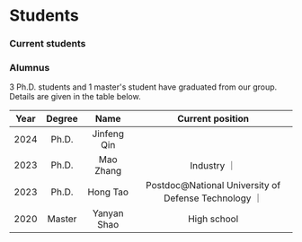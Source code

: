 # **Students**

### **Current students**



### **Alumnus**

3 Ph.D. students and 1 master's student have graduated from our group. Details are given in the table below. 

| Year | Degree | Name | Current position |
| :---:|     :---:    | :---:| :---: |
| 2024 | Ph.D. | Jinfeng Qin | |
| 2023 | Ph.D. | Mao Zhang | Industry ｜
| 2023 | Ph.D. | Hong Tao | Postdoc@National University of Defense Technology ｜
| 2020 | Master | Yanyan Shao | High school |
